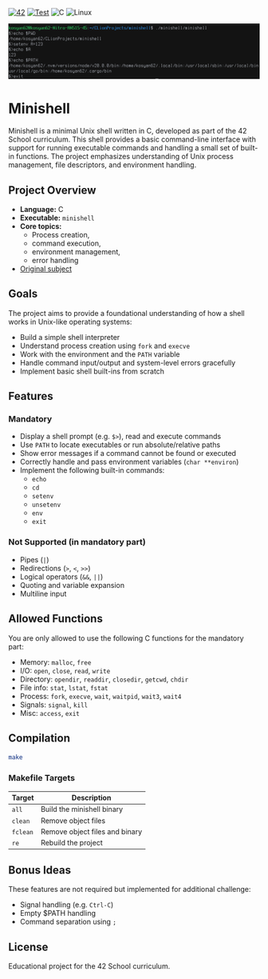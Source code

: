 [![42](https://img.shields.io/badge/-Project-black?logo=42&logoColor=white)](https://42.fr/)
[![Test](https://github.com/kosyan62/minishell/actions/workflows/c-cpp.yml/badge.svg)](https://github.com/kosyan62/minishell/actions/workflows/c-cpp.yml)
![C](https://img.shields.io/badge/Language-%2300599C.svg?logo=c&logoColor=white)
![Linux](https://img.shields.io/badge/Linux-FCC624?logo=linux&logoColor=black)

![Example](static/usage.png)

# Minishell

Minishell is a minimal Unix shell written in C, developed as part of the 42 School curriculum. This shell provides a basic command-line interface with support for running executable commands and handling a small set of built-in functions. The project emphasizes understanding of Unix process management, file descriptors, and environment handling.

## Project Overview

- **Language:** C
- **Executable:** `minishell`
- **Core topics:** 
  - Process creation, 
  - command execution, 
  - environment management, 
  - error handling
- [Original subject](static/en.subject-Minishell.pdf)

## Goals

The project aims to provide a foundational understanding of how a shell works in Unix-like operating systems:
- Build a simple shell interpreter
- Understand process creation using `fork` and `execve`
- Work with the environment and the `PATH` variable
- Handle command input/output and system-level errors gracefully
- Implement basic shell built-ins from scratch

## Features

### Mandatory
- Display a shell prompt (e.g. `$>`), read and execute commands
- Use `PATH` to locate executables or run absolute/relative paths
- Show error messages if a command cannot be found or executed
- Correctly handle and pass environment variables (`char **environ`)
- Implement the following built-in commands:
  - `echo`
  - `cd`
  - `setenv`
  - `unsetenv`
  - `env`
  - `exit`

### Not Supported (in mandatory part)
- Pipes (`|`)
- Redirections (`>`, `<`, `>>`)
- Logical operators (`&&`, `||`)
- Quoting and variable expansion
- Multiline input

## Allowed Functions

You are only allowed to use the following C functions for the mandatory part:

- Memory: `malloc`, `free`
- I/O: `open`, `close`, `read`, `write`
- Directory: `opendir`, `readdir`, `closedir`, `getcwd`, `chdir`
- File info: `stat`, `lstat`, `fstat`
- Process: `fork`, `execve`, `wait`, `waitpid`, `wait3`, `wait4`
- Signals: `signal`, `kill`
- Misc: `access`, `exit`

## Compilation

```bash
make
```

### Makefile Targets

| Target   | Description                      |
|----------|----------------------------------|
| `all`    | Build the minishell binary       |
| `clean`  | Remove object files              |
| `fclean` | Remove object files and binary   |
| `re`     | Rebuild the project              |

## Bonus Ideas

These features are not required but implemented for additional challenge:

- Signal handling (e.g. `Ctrl-C`)
- Empty $PATH handling
- Command separation using `;`

## License

Educational project for the 42 School curriculum.
